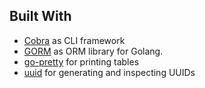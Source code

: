 
## Built With

- [Cobra](https://github.com/spf13/cobra) as CLI framework
- [GORM](https://gorm.io/) as ORM library for Golang.
- [go-pretty](https://github.com/jedib0t/go-pretty/tree/main/table) for printing tables
- [uuid](https://github.com/google/uuid) for generating and inspecting UUIDs